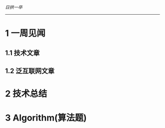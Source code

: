 
*日拱一卒*

_________________

# 1 一周见闻

## 1.1 技术文章

## 1.2 泛互联网文章



# 2 技术总结



# 3 Algorithm(算法题)


























